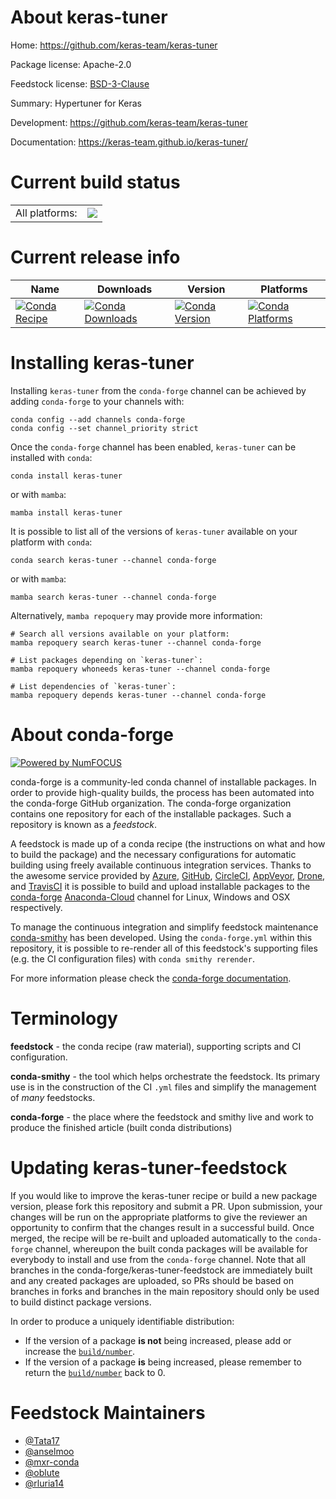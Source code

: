 About keras-tuner
=================

Home: https://github.com/keras-team/keras-tuner

Package license: Apache-2.0

Feedstock license: [BSD-3-Clause](https://github.com/conda-forge/keras-tuner-feedstock/blob/main/LICENSE.txt)

Summary: Hypertuner for Keras

Development: https://github.com/keras-team/keras-tuner

Documentation: https://keras-team.github.io/keras-tuner/

Current build status
====================


<table><tr><td>All platforms:</td>
    <td>
      <a href="https://dev.azure.com/conda-forge/feedstock-builds/_build/latest?definitionId=9250&branchName=main">
        <img src="https://dev.azure.com/conda-forge/feedstock-builds/_apis/build/status/keras-tuner-feedstock?branchName=main">
      </a>
    </td>
  </tr>
</table>

Current release info
====================

| Name | Downloads | Version | Platforms |
| --- | --- | --- | --- |
| [![Conda Recipe](https://img.shields.io/badge/recipe-keras--tuner-green.svg)](https://anaconda.org/conda-forge/keras-tuner) | [![Conda Downloads](https://img.shields.io/conda/dn/conda-forge/keras-tuner.svg)](https://anaconda.org/conda-forge/keras-tuner) | [![Conda Version](https://img.shields.io/conda/vn/conda-forge/keras-tuner.svg)](https://anaconda.org/conda-forge/keras-tuner) | [![Conda Platforms](https://img.shields.io/conda/pn/conda-forge/keras-tuner.svg)](https://anaconda.org/conda-forge/keras-tuner) |

Installing keras-tuner
======================

Installing `keras-tuner` from the `conda-forge` channel can be achieved by adding `conda-forge` to your channels with:

```
conda config --add channels conda-forge
conda config --set channel_priority strict
```

Once the `conda-forge` channel has been enabled, `keras-tuner` can be installed with `conda`:

```
conda install keras-tuner
```

or with `mamba`:

```
mamba install keras-tuner
```

It is possible to list all of the versions of `keras-tuner` available on your platform with `conda`:

```
conda search keras-tuner --channel conda-forge
```

or with `mamba`:

```
mamba search keras-tuner --channel conda-forge
```

Alternatively, `mamba repoquery` may provide more information:

```
# Search all versions available on your platform:
mamba repoquery search keras-tuner --channel conda-forge

# List packages depending on `keras-tuner`:
mamba repoquery whoneeds keras-tuner --channel conda-forge

# List dependencies of `keras-tuner`:
mamba repoquery depends keras-tuner --channel conda-forge
```


About conda-forge
=================

[![Powered by
NumFOCUS](https://img.shields.io/badge/powered%20by-NumFOCUS-orange.svg?style=flat&colorA=E1523D&colorB=007D8A)](https://numfocus.org)

conda-forge is a community-led conda channel of installable packages.
In order to provide high-quality builds, the process has been automated into the
conda-forge GitHub organization. The conda-forge organization contains one repository
for each of the installable packages. Such a repository is known as a *feedstock*.

A feedstock is made up of a conda recipe (the instructions on what and how to build
the package) and the necessary configurations for automatic building using freely
available continuous integration services. Thanks to the awesome service provided by
[Azure](https://azure.microsoft.com/en-us/services/devops/), [GitHub](https://github.com/),
[CircleCI](https://circleci.com/), [AppVeyor](https://www.appveyor.com/),
[Drone](https://cloud.drone.io/welcome), and [TravisCI](https://travis-ci.com/)
it is possible to build and upload installable packages to the
[conda-forge](https://anaconda.org/conda-forge) [Anaconda-Cloud](https://anaconda.org/)
channel for Linux, Windows and OSX respectively.

To manage the continuous integration and simplify feedstock maintenance
[conda-smithy](https://github.com/conda-forge/conda-smithy) has been developed.
Using the ``conda-forge.yml`` within this repository, it is possible to re-render all of
this feedstock's supporting files (e.g. the CI configuration files) with ``conda smithy rerender``.

For more information please check the [conda-forge documentation](https://conda-forge.org/docs/).

Terminology
===========

**feedstock** - the conda recipe (raw material), supporting scripts and CI configuration.

**conda-smithy** - the tool which helps orchestrate the feedstock.
                   Its primary use is in the construction of the CI ``.yml`` files
                   and simplify the management of *many* feedstocks.

**conda-forge** - the place where the feedstock and smithy live and work to
                  produce the finished article (built conda distributions)


Updating keras-tuner-feedstock
==============================

If you would like to improve the keras-tuner recipe or build a new
package version, please fork this repository and submit a PR. Upon submission,
your changes will be run on the appropriate platforms to give the reviewer an
opportunity to confirm that the changes result in a successful build. Once
merged, the recipe will be re-built and uploaded automatically to the
`conda-forge` channel, whereupon the built conda packages will be available for
everybody to install and use from the `conda-forge` channel.
Note that all branches in the conda-forge/keras-tuner-feedstock are
immediately built and any created packages are uploaded, so PRs should be based
on branches in forks and branches in the main repository should only be used to
build distinct package versions.

In order to produce a uniquely identifiable distribution:
 * If the version of a package **is not** being increased, please add or increase
   the [``build/number``](https://docs.conda.io/projects/conda-build/en/latest/resources/define-metadata.html#build-number-and-string).
 * If the version of a package **is** being increased, please remember to return
   the [``build/number``](https://docs.conda.io/projects/conda-build/en/latest/resources/define-metadata.html#build-number-and-string)
   back to 0.

Feedstock Maintainers
=====================

* [@Tata17](https://github.com/Tata17/)
* [@anselmoo](https://github.com/anselmoo/)
* [@mxr-conda](https://github.com/mxr-conda/)
* [@oblute](https://github.com/oblute/)
* [@rluria14](https://github.com/rluria14/)

